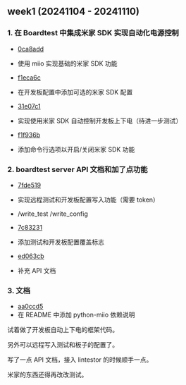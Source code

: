 ## week1 (20241104 - 20241110)

### 1. 在 Boardtest 中集成米家 SDK 实现自动化电源控制
- [0ca8add](https://github.com/255doesnotexist/boardtest/commit/0ca8add)
- 使用 miio 实现基础的米家 SDK 功能

- [f1eca6c](https://github.com/255doesnotexist/boardtest/commit/f1eca6c)
- 在开发板配置中添加可选的米家 SDK 配置

- [31e07c1](https://github.com/255doesnotexist/boardtest/commit/31e07c1)
- 实现使用米家 SDK 自动控制开发板上下电（待进一步测试）

- [f1f936b](https://github.com/255doesnotexist/boardtest/commit/f1f936b)
- 添加命令行选项以开启/关闭米家 SDK 功能

### 2. boardtest server API 文档和加了点功能
- [7fde519](https://github.com/255doesnotexist/boardtest/commit/7fde519)
- 实现远程测试和开发板配置写入功能（需要 token）
- /write_test /write_config

- [7c83231](https://github.com/255doesnotexist/boardtest/commit/7c83231)
- 添加测试和开发板配置覆盖标志

- [ed063cb](https://github.com/255doesnotexist/boardtest/commit/ed063cb)
- 补充 API 文档

### 3. 文档
- [aa0ccd5](https://github.com/255doesnotexist/boardtest/commit/aa0ccd5)
- 在 README 中添加 python-miio 依赖说明

试着做了开发板自动上下电的框架代码。

另外可以远程写入测试和板子的配置了。

写了一点 API 文档，接入 lintestor 的时候顺手一点。

米家的东西还得再改改测试。
